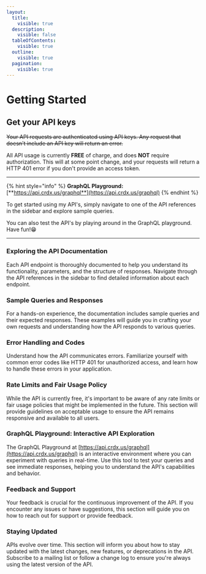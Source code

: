 ```yaml
---
layout:
  title:
    visible: true
  description:
    visible: false
  tableOfContents:
    visible: true
  outline:
    visible: true
  pagination:
    visible: true
---
```


# Getting Started

## Get your API keys

~~Your API requests are authenticated using API keys. Any request that doesn't include an API key will return an error.~~

All API usage is currently **FREE** of charge, and does **NOT** require authorization. This will at some point change, and your requests will return a HTTP 401 error if you don't provide an access token.

***

{% hint style="info" %}
**GraphQL Playground:** [**https://api.crdx.us/graphql**](https://api.crdx.us/graphql)
{% endhint %}

To get started using my API's, simply navigate to one of the API references in the sidebar and explore sample queries.

You can also test the API's by playing around in the GraphQL playground. Have fun!😁

***

### Exploring the API Documentation

Each API endpoint is thoroughly documented to help you understand its functionality, parameters, and the structure of responses. Navigate through the API references in the sidebar to find detailed information about each endpoint.

### Sample Queries and Responses

For a hands-on experience, the documentation includes sample queries and their expected responses. These examples will guide you in crafting your own requests and understanding how the API responds to various queries.

### Error Handling and Codes

Understand how the API communicates errors. Familiarize yourself with common error codes like HTTP 401 for unauthorized access, and learn how to handle these errors in your application.

### Rate Limits and Fair Usage Policy

While the API is currently free, it's important to be aware of any rate limits or fair usage policies that might be implemented in the future. This section will provide guidelines on acceptable usage to ensure the API remains responsive and available to all users.

### GraphQL Playground: Interactive API Exploration

The GraphQL Playground at [https://api.crdx.us/graphql](https://api.crdx.us/graphql) is an interactive environment where you can experiment with queries in real-time. Use this tool to test your queries and see immediate responses, helping you to understand the API's capabilities and behavior.

### Feedback and Support

Your feedback is crucial for the continuous improvement of the API. If you encounter any issues or have suggestions, this section will guide you on how to reach out for support or provide feedback.

### Staying Updated

APIs evolve over time. This section will inform you about how to stay updated with the latest changes, new features, or deprecations in the API. Subscribe to a mailing list or follow a change log to ensure you're always using the latest version of the API.
